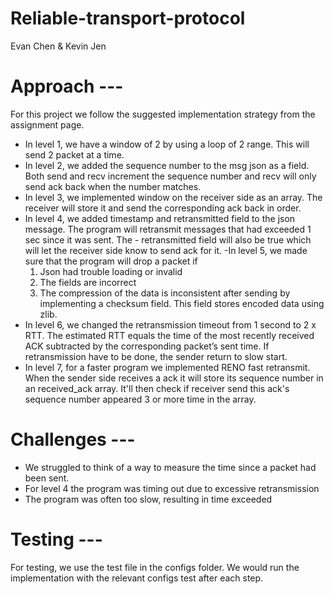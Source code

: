 # Reliable-transport-protocol
Evan Chen & Kevin Jen

# Approach --- 
For this project we follow the suggested implementation strategy from the assignment page. 
- In level 1, we have a window of 2 by using a loop of 2 range. This will send 2 packet at a time.
- In level 2, we added the sequence number to the msg json as a field. Both send and recv increment the sequence number and recv will only send ack back when the number    matches. 
- In level 3, we implemented window on the receiver side as an array. The receiver will store it and send the corresponding ack back in order. 
- In level 4, we added timestamp and retransmitted field to the json message. The program will retransmit messages that had exceeded 1 sec since it was sent. The -         retransmitted field will also be true which will let the receiver side know to send ack for it. 
-In level 5, we made sure that the program will drop a packet if 
  1) Json had trouble loading or invalid
  2) The fields are incorrect 
  3) The compression of the data is inconsistent after sending by implementing a checksum field. This field stores encoded data using zlib.
- In level 6, we changed the retransmission timeout from 1 second to 2 x RTT. The estimated RTT equals the time of the most recently received ACK subtracted by the         corresponding packet’s sent time. If retransmission have to be done, the sender return to slow start.
- In level 7, for a faster program we implemented RENO fast retransmit. When the sender side receives a ack it will store its sequence number in an received_ack array.
  It'll then check if receiver send this ack's sequence number appeared 3 or more time in the array. 
 
# Challenges --- 
- We struggled to think of a way to measure the time since a packet had been sent.
- For level 4 the program was timing out due to excessive retransmission
- The program was often too slow, resulting in time exceeded 

# Testing --- 
For testing, we use the test file in the configs folder. We would run the implementation with the relevant configs test after each step.  
